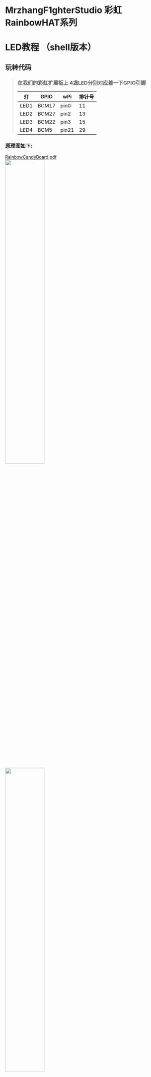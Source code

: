 # MrzhangF1ghterStudio 彩虹RainbowHAT系列
# LED教程 （shell版本）

## 玩转代码
> ### 在我们的彩虹扩展板上 4盏LED分别对应着一下GPIO引脚
> 灯   | GPIO | wPi |排针号|
> |----|-----|-----|-----|
> |LED1|BCM17|pin0 | 11 |    
> |LED2|BCM27|pin2 |13  |
> |LED3|BCM22|pin3 |15  |
> |LED4|BCM5 |pin21|29  |

### 原理图如下:
[RainbowCandyBoard.pdf](https://github.com/MrzhangF1ghter/RainbowCandyBoard/blob/master/schematic/RainbowCandyBoard_Rev1.0.pdf)<br>
<img src="https://img.alicdn.com/imgextra/i1/1887229091/O1CN012H1j61jqMiwQ6zQ_!!1887229091.png" width=50% height=50%/><br>
<img src="https://img.alicdn.com/imgextra/i2/1887229091/O1CN012H1j62Njfn3efpH_!!1887229091.png" width=50% height=50%/><br><br>
> 我们采用的是跳帽来连接IO口，你可以在彩虹板上看到有一排彩虹色的跳帽，找到LED1、LED2、LED3、LED4，那就是与IO连接的端口，具体端口号请看原理图。
> 当我们想接自己io的时候，可以将跳帽拔开，那么板上的外设就和io口断开了，然后插上你想接的外设即可。
> shell版本中，我们采用脚本进行点亮led操作，对于不熟悉shell的用户，可自行了解相关内容
> 代码如下：
> ### led脚本 led.sh
```C
#! /bin/bash
#sudo ./led.sh pin value
echo Exporting pin $1.
echo $1 > /sys/class/gpio/export
echo Setting direction to out.
#把传入的pin给了gpio
echo out > /sys/class/gpio/gpio$1/direction
#设置该gpio的值
echo Setting pin $2
echo $2 > /sys/class/gpio/gpio$1/value
```
## 玩
> 编辑完脚本后我们就可以运行测试了<br>
> 比如我们要点亮LED1（对应BCM引脚17），低电平点亮
> `./led.sh 17 0`
> 若无法执行，提示command not found，请修改led.sh权限为可执行文件,如下:
> `chmod 777 led.sh`
